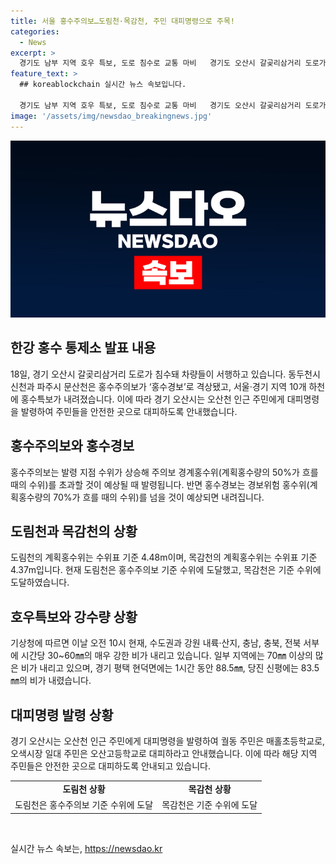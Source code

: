 ```yaml
---
title: 서울 홍수주의보…도림천·목감천, 주민 대피명령으로 주목!
categories:
  - News
excerpt: >
  경기도 남부 지역 호우 특보, 도로 침수로 교통 마비   경기도 오산시 갈곶리삼거리 도로가 물에 잠겨 차량들이 지체된 가운데, 수도권과 강원, 충남, 충북, 전북 일부 지역에 호우특보가 내려진 가운데, 홍수특보가 발령된 곳도 포함돼 출입이 제한됐다. 서울과 경기를 이어주는 하천 10개소에 홍수특보가 내려진 가운데, 경기 동두천시 신천과 파주시 문산천은 홍수주의보가 홍수경보로 격상됐다. 해당 지역에서는 하천 수위가 계획홍수량의 50%를 넘어설 것으로 예상돼 대피 등 안전 조치가 필요하다.
feature_text: >
  ## koreablockchain 실시간 뉴스 속보입니다.

  경기도 남부 지역 호우 특보, 도로 침수로 교통 마비   경기도 오산시 갈곶리삼거리 도로가 물에 잠겨 차량들이 지체된 가운데, 수도권과 강원, 충남, 충북, 전북 일부 지역에 호우특보가 내려진 가운데, 홍수특보가 발령된 곳도 포함돼 출입이 제한됐다. 서울과 경기를 이어주는 하천 10개소에 홍수특보가 내려진 가운데, 경기 동두천시 신천과 파주시 문산천은 홍수주의보가 홍수경보로 격상됐다. 해당 지역에서는 하천 수위가 계획홍수량의 50%를 넘어설 것으로 예상돼 대피 등 안전 조치가 필요하다.
image: '/assets/img/newsdao_breakingnews.jpg'
---
```


<p><img src="/assets/img/newsdao_breakingnews.jpg" alt="koreablockchain 속보" /></p>

<h2 data-ke-size="size26">한강 홍수 통제소 발표 내용</h2>

<p data-ke-size="size16">18일, 경기 오산시 갈곶리삼거리 도로가 침수돼 차량들이 서행하고 있습니다. 동두천시 신천과 파주시 문산천은 홍수주의보가 ‘홍수경보’로 격상됐고, 서울·경기 지역 10개 하천에 홍수특보가 내려졌습니다. 이에 따라 경기 오산시는 오산천 인근 주민에게 대피명령을 발령하여 주민들을 안전한 곳으로 대피하도록 안내했습니다.</p>

<h2 data-ke-size="size26">홍수주의보와 홍수경보</h2>

<p data-ke-size="size16">홍수주의보는 발령 지점 수위가 상승해 주의보 경계홍수위(계획홍수량의 50%가 흐를 때의 수위)를 초과할 것이 예상될 때 발령됩니다. 반면 홍수경보는 경보위험 홍수위(계획홍수량의 70%가 흐를 때의 수위)를 넘을 것이 예상되면 내려집니다.</p>

<h2 data-ke-size="size26">도림천과 목감천의 상황</h2>

<p data-ke-size="size16">도림천의 계획홍수위는 수위표 기준 4.48m이며, 목감천의 계획홍수위는 수위표 기준 4.37m입니다. 현재 도림천은 홍수주의보 기준 수위에 도달했고, 목감천은 기준 수위에 도달하였습니다.</p>

<h2 data-ke-size="size26">호우특보와 강수량 상황</h2>

<p data-ke-size="size16">기상청에 따르면 이날 오전 10시 현재, 수도권과 강원 내륙·산지, 충남, 충북, 전북 서부에 시간당 30~60㎜의 매우 강한 비가 내리고 있습니다. 일부 지역에는 70㎜ 이상의 많은 비가 내리고 있으며, 경기 평택 현덕면에는 1시간 동안 88.5㎜, 당진 신평에는 83.5㎜의 비가 내렸습니다.</p>

<h2 data-ke-size="size26">대피명령 발령 상황</h2>

<p data-ke-size="size16">경기 오산시는 오산천 인근 주민에게 대피명령을 발령하여 궐동 주민은 매홀초등학교로, 오색시장 일대 주민은 오산고등학교로 대피하라고 안내했습니다. 이에 따라 해당 지역 주민들은 안전한 곳으로 대피하도록 안내되고 있습니다.</p>

<table>
    <tr>
        <td style="text-align: center; height: 17px;"><b>도림천 상황</b></td>
        <td style="text-align: center; height: 17px;"><b>목감천 상황</b></td>
    </tr>
    <tr>
        <td style="text-align: center; height: 17px;">도림천은 홍수주의보 기준 수위에 도달</td>
        <td style="text-align: center; height: 17px;">목감천은 기준 수위에 도달</td>
    </tr>
</table>

<p data-ke-size="size16">&nbsp;</p>
실시간 뉴스 속보는, <a href="https://newsdao.kr" rel="dofollow">https://newsdao.kr</a>


